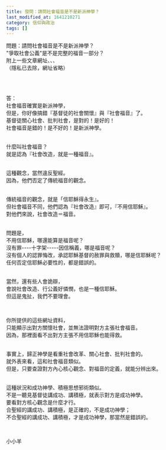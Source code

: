 ```yaml
---
title: 發問：請問社會福音是不是新派神學？
last_modified_at: 1641210271
category: 信仰與政治
tags: []
---
```


<p>問題：請問社會福音是不是新派神學？<br/>
"爭取社會公義"是不是完整的福音一部分？<br/>
附上一些文章網址、、、<br/>
（隱私已去除，網址省略）</p>
<p> </p>
<p><br/>
答：<br/>
社會福音確實是新派神學，<br/>
但是，你好像搞錯『基督徒的社會關懷』與『社會福音』了。<br/>
基督徒關心社會、批判社會，是對的！是好的！<br/>
社會福音是錯的！是不好的！是新派神學。<br/>
 </p>
<p>什麼叫社會福音？<br/>
就是認為『社會改造，就是一種福音』。</p>
<p><br/>
這種觀念，當然違反聖經。<br/>
因為，他們否定了傳統福音的觀念。</p>
<p><br/>
傳統福音的觀念，就是「信耶穌得永生』。<br/>
但社會福音不同，他們認為『社會改造』即可，『不用信耶穌』。<br/>
對他們來說，社會改造＝福音。</p>
<p><br/>
問題是，<br/>
不用信耶穌，哪還能算是福音呢？<br/>
沒有罪----十字架-----因信稱義，哪是福音呢？<br/>
沒有個人的認罪悔改，承認耶穌基督的赦罪與救贖，哪是信耶穌呢？<br/>
任何否定信耶穌必要性的，都是錯誤的。</p>
<p><br/>
當然，還有些人會詭辯，<br/>
會說社會改造、行公義好憐憫，也是一種信耶穌。<br/>
但這是鬼扯，我們不要理會。</p>
<p> </p>
<p>你所提供的這些網址資料，<br/>
只能顯示出對方關懷社會，並無法證明對方主張社會福音。<br/>
因為，那裡面看不出對方主張不用信耶穌也能得救。</p>
<p> <br/>
事實上，歸正神學是看重社會改革、關心社會、批判社會的。<br/>
就外表來看，這和社會福音類似。<br/>
但是，只要查證對方內心核心觀念、對福音的定義，就能分辨出來。</p>
<p> <br/>
這種狀況和成功神學、積極思想邪術類似。<br/>
不是一聽見基督徒講成功、講積極，就表示對方是成功神學。<br/>
要看對方核心觀念是什麼才行。<br/>
合聖經的講成功、講積極，是正確的，不是成功神學；<br/>
不合聖經的講成功、講積極，才是成功神學，那當然是錯誤的。</p>
<p> </p>
<p>小小羊</p>
<p> </p>
